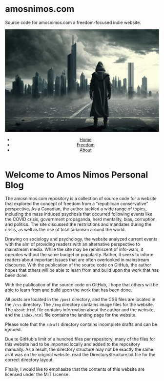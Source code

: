 # amosnimos.com
Source code for amosnimos.com a freedom-focused indie website.

<!DOCTYPE html>
<html>
<body>
	<header>
		<img src="banner.png" alt="Banner image">
		<nav>
			<ul>
				<li><a href="home.html">Home</a></li>
				<li><a href="blog.html">Freedom</a></li>
				<li><a href="about.html">About</a></li>
			</ul>
		</nav>
	</header>

<h1>Welcome to Amos Nimos Personal Blog</h1>
<p>The amosnimos.com repository is a collection of source code for a website that explored the concept of freedom from a "republican conservative" perspective. As a Canadian, the author tackled a wide range of topics, including the mass induced psychosis that occurred following events like the COVID crisis, government propaganda, herd mentality, bias, corruption, and politics. The site discussed the restrictions and mandates during the crisis, as well as the rise of totalitarianism around the world.</p>
<p>Drawing on sociology and psychology, the website analyzed current events with the aim of providing readers with an alternative perspective to mainstream media. While the site may be reminiscent of info-wars, it operates without the same budget or popularity. Rather, it seeks to inform readers about important issues that are often overlooked in mainstream discourse. With the publication of the source code on GitHub, the author hopes that others will be able to learn from and build upon the work that has been done.</p>
<p>With the publication of the source code on GitHub, I hope that others will be able to learn from and build upon the work that has been done.</p>
<p>All posts are located in the <code>/post</code> directory, and the CSS files are located in the <code>/css</code> directory. The <code>/img</code> directory contains image files for the website. The <code>about.html</code> file contains information about the author and the website, and the <code>index.html</code> file contains the landing page for the website.</p>
<p>Please note that the <code>/draft</code> directory contains incomplete drafts and can be ignored.</p>
<p>
Due to GitHub's limit of a hundred files per repository, many of the files for this website had to be imported locally and added to the repository manually. As a result, the directory structure may not be exactly the same as it was on the original website.
read the DirectoryStructure.txt file for the correct directory layout.
</p>
<p>Finally, I would like to emphasize that the contents of this website are licensed under the MIT License.</p>

</body>
</html>
